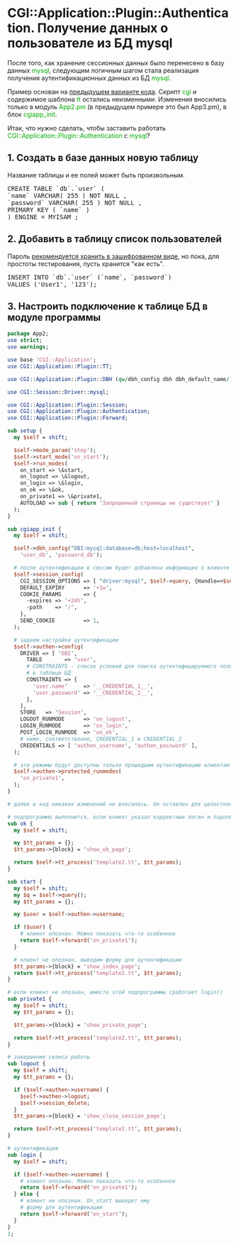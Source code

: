 # CGI::Application::Plugin::Authentication. Получение данных о пользователе из БД mysql

После того, как хранение сессионных данных было перенесено в базу данных <font color="#00aa00">mysql</font>, следующим логичным шагом стала реализация получения аутентификационных данных из БД <font color="#00aa00">mysql</font>.

Пример основан на <a href="authorization.md">предыдущем варианте кода</a>. Скрипт <font color="#00aa00">cgi</font> и содержимое шаблона <font color="#00aa00">tt</font> остались неизменными. Изменения вносились только в модуль <font color="#00aa00">App2.pm</font> (в предыдущем примере это был App3.pm), в блок <font color="#00aa00">cgiapp_init</font>.

Итак, что нужно сделать, чтобы заставить работать <font color="#00aa00">CGI::Application::Plugin::Authentication</font> с <font color="#00aa00">mysql</font>?


## 1. Создать в базе данных новую таблицу

Название таблицы и ее полей может быть произвольным.
<pre>CREATE TABLE `db`.`user` (
`name` VARCHAR( 255 ) NOT NULL ,
`password` VARCHAR( 255 ) NOT NULL ,
PRIMARY KEY ( `name` )
) ENGINE = MYISAM ;
</pre>


## 2. Добавить в таблицу список пользователей</h3>

Пароль <a href="authentication_2/">рекомендуется хранить в зашифрованном виде</a>, но пока, для простоты тестирования, пусть хранится "как есть".
<pre>INSERT INTO `db`.`user` (`name`, `password`)
VALUES ('User1', '123');
</pre>

## 3. Настроить подключение к таблице БД в модуле программы

```perl
package App2;
use strict;
use warnings;

use base 'CGI::Application';
use CGI::Application::Plugin::TT;

use CGI::Application::Plugin::DBH (qw/dbh_config dbh dbh_default_name/);

use CGI::Session::Driver::mysql;

use CGI::Application::Plugin::Session;
use CGI::Application::Plugin::Authentication;
use CGI::Application::Plugin::Forward;

sub setup {
  my $self = shift;

  $self->mode_param('step');
  $self->start_mode('on_start');
  $self->run_modes(
    on_start => \&start,
    on_logout => \&logout,
    on_login => \&login,
    on_ok => \&ok,
    on_private1 => \&private1,
    AUTOLOAD => sub { return 'Запрошенной страницы не существует' }
  );
}

sub cgiapp_init {
  my $self = shift;

  $self->dbh_config("DBI:mysql:database=db;host=localhost",
    'user_db', 'password_db');

  # после аутентификации в сессию будет добавлена информация о клиенте
  $self->session_config(
    CGI_SESSION_OPTIONS => [ "driver:mysql", $self->query, {Handle=>$self->dbh} ],
    DEFAULT_EXPIRY      => '+1w',
    COOKIE_PARAMS       => {
      -expires => '+24h',
      -path    => '/',
    },
    SEND_COOKIE         => 1,
  );

  # задаем настройки аутентификации
  $self->authen->config(
    DRIVER => [ 'DBI',
      TABLE       => 'user',
      # CONSTRAINTS - список условий для поиска аутентифицируемого пользователя 
      # в таблице БД
      CONSTRAINTS => {
        'user.name'     => '__CREDENTIAL_1__',
        'user.password' => '__CREDENTIAL_2__',
      },
    ],
    STORE	=> 'Session',
    LOGOUT_RUNMODE		=> 'on_logout',
    LOGIN_RUNMODE		=> 'on_login',
    POST_LOGIN_RUNMODE	=> 'on_ok',
    # ниже, соответственно, CREDENTIAL_1 и CREDENTIAL_2
    CREDENTIALS => [ 'authen_username', 'authen_password' ],
  );

  # эти режимы будут доступны только прошедшим аутентификацию клиентам
  $self->authen->protected_runmodes(
    'on_private1',
  );
}

# далее в код никаких изменений не вносилось. Он оставлен для целостности примера

# подпрограмма выполнится, если клиент указал корректные логин и пароль
sub ok {
  my $self = shift;

  my $tt_params = {};
  $tt_params->{block} = 'show_ok_page';

  return $self->tt_process('template2.tt', $tt_params);
}

sub start {
  my $self = shift;
  my $q = $self->query();
  my $tt_params = {};

  my $user = $self->authen->username;

  if ($user) {
    # клиент опознан. Можно показать что-то особенное
    return $self->forward('on_private1');
  }

  # клиент не опознан, выводим форму для аутентификации
  $tt_params->{block} = 'show_index_page';
  return $self->tt_process('template2.tt', $tt_params);
}

# если клиент не опознан, вместо этой подпрограммы сработает login()
sub private1 {
  my $self = shift;
  my $tt_params = {};

  $tt_params->{block} = 'show_private_page';

  return $self->tt_process('template2.tt', $tt_params);
}

# завершение сеанса работы
sub logout {
  my $self = shift;
  my $tt_params = {};

  if ($self->authen->username) {
    $self->authen->logout;
    $self->session_delete;
  }
  $tt_params->{block} = 'show_close_session_page';

  return $self->tt_process('template2.tt', $tt_params);
}

# аутентификация
sub login {
  my $self = shift;

  if ($self->authen->username) {
    # клиент опознан. Можно показать что-то особенное
    return $self->forward('on_private1');
  } else {
    # клиент не опознан. Оn_start выведет ему
    # форму для аутентификации
    return $self->forward('on_start');
  }
}
1;
```

